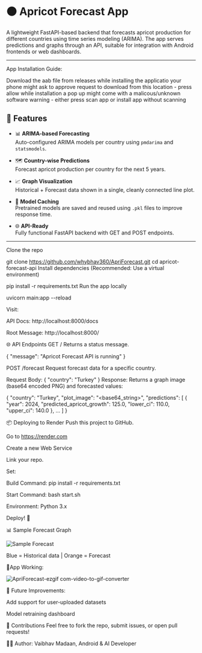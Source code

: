 # 🟠 Apricot Forecast App

A lightweight FastAPI-based backend that forecasts apricot production for different countries using time series modeling (ARIMA). The app serves predictions and graphs through an API, suitable for integration with Android frontends or web dashboards.

---

App Installation Guide:


Download the aab file from releases
while installing the applicatio your phone might ask to approve request to download from this location - press allow
while installation a pop up might come with a malicous/unknown software warning - either press scan app or install app without scanning

## 🚀 Features

- 📊 **ARIMA-based Forecasting**  
  Auto-configured ARIMA models per country using `pmdarima` and `statsmodels`.

- 🗺️ **Country-wise Predictions**  
  Forecast apricot production per country for the next 5 years.

- 📈 **Graph Visualization**  
  Historical + Forecast data shown in a single, cleanly connected line plot.

- 💾 **Model Caching**  
  Pretrained models are saved and reused using `.pkl` files to improve response time.

- 🌐 **API-Ready**  
  Fully functional FastAPI backend with GET and POST endpoints.

---
Clone the repo


git clone https://github.com/whybhav360/ApriForecast.git
cd apricot-forecast-api
Install dependencies
(Recommended: Use a virtual environment)

pip install -r requirements.txt
Run the app locally

uvicorn main:app --reload


Visit:

API Docs: http://localhost:8000/docs

Root Message: http://localhost:8000/

🌐 API Endpoints
GET /
Returns a status message.

{
  "message": "Apricot Forecast API is running"
}


POST /forecast
Request forecast data for a specific country.

Request Body:
{
  "country": "Turkey"
}
Response:
Returns a graph image (base64 encoded PNG) and forecasted values:

{
  "country": "Turkey",
  "plot_image": "<base64_string>",
  "predictions": [
    {
      "year": 2024,
      "predicted_apricot_growth": 125.0,
      "lower_ci": 110.0,
      "upper_ci": 140.0
    },
    ...
  ]
}

📦 Deploying to Render
Push this project to GitHub.

Go to https://render.com

Create a new Web Service

Link your repo.

Set:

Build Command: pip install -r requirements.txt

Start Command: bash start.sh

Environment: Python 3.x

Deploy! 🎉

📊 Sample Forecast Graph

![Sample Forecast](https://github.com/user-attachments/assets/e9e3412d-7b68-4798-acd0-7aa72b59fa42)


Blue = Historical data | Orange = Forecast


📱App Working:

![ApriForecast-ezgif com-video-to-gif-converter](https://github.com/user-attachments/assets/1453de5a-190d-4cb4-be3e-d9620e2ce0e5)


📌 Future Improvements:

Add support for user-uploaded datasets

Model retraining dashboard

🤝 Contributions
Feel free to fork the repo, submit issues, or open pull requests!

🧑‍💻 Author:
Vaibhav Madaan,
Android & AI Developer

